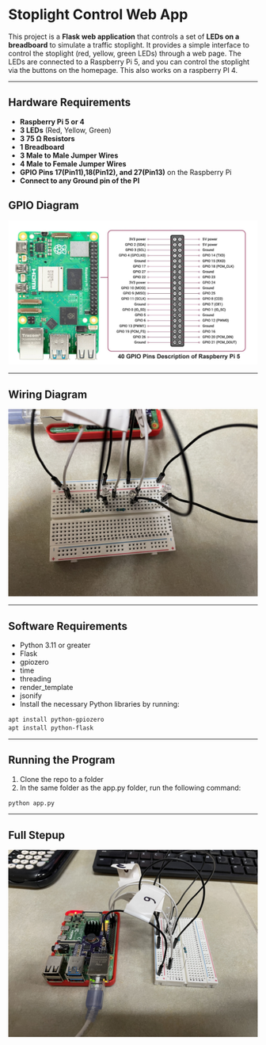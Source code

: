 # Stoplight Control Web App

This project is a **Flask web application** that controls a set of **LEDs on a breadboard** to simulate a traffic stoplight. It provides a simple interface to control the stoplight (red, yellow, green LEDs) through a web page. The LEDs are connected to a Raspberry Pi 5, and you can control the stoplight via the buttons on the homepage. This also works on a raspberry PI 4. 

---

## Hardware Requirements

- **Raspberry Pi 5 or 4**
- **3 LEDs** (Red, Yellow, Green)
- **3 75 Ω Resistors**
- **1 Breadboard**
- **3 Male to Male Jumper Wires**
- **4 Male to Female Jumper Wires**
- **GPIO Pins 17(Pin11),18(Pin12), and 27(Pin13)** on the Raspberry Pi
- **Connect to any Ground pin of the PI**

## GPIO Diagram
![GPIO Diagram](images/Raspberry-Pi-5-Pinout-.jpg)

---

## Wiring Diagram
![Wiring Diagram](images/wiring_diagram.jpg)

---

## Software Requirements

- Python 3.11 or greater
- Flask
- gpiozero
- time
- threading
- render_template
- jsonify
- Install the necessary Python libraries by running:

```bash
apt install python-gpiozero
apt install python-flask
```
---

## Running the Program
1. Clone the repo to a folder
2. In the same folder as the app.py folder, run the following command:

```bash
python app.py
```
---

## Full Stepup
![Wiring Diagram](images/full_setup.jpg)

